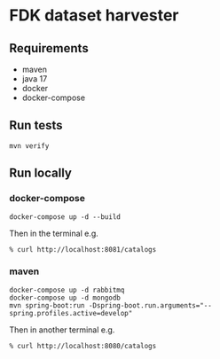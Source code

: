 # FDK dataset harvester

## Requirements
- maven
- java 17
- docker
- docker-compose

## Run tests
```
mvn verify
```

## Run locally
### docker-compose
```
docker-compose up -d --build
```

Then in the terminal e.g.
```
% curl http://localhost:8081/catalogs
```
### maven
```
docker-compose up -d rabbitmq
docker-compose up -d mongodb
mvn spring-boot:run -Dspring-boot.run.arguments="--spring.profiles.active=develop"
```

Then in another terminal e.g.
```
% curl http://localhost:8080/catalogs
```
